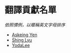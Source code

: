 # 翻譯貢獻名單

*依照慣例，以暱稱英文字母排序*

* [Askeing Yen](https://github.com/askeing)
* [Shing Lyu](https://github.com/shinglyu)
* [YodaLee](https://github.com/yodalee)
